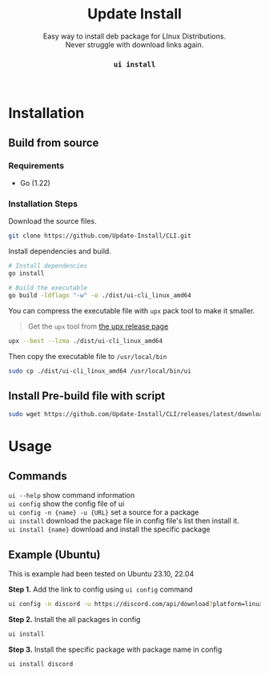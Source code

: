 <div align="center">
<h1>Update Install</h1>
Easy way to install deb package for LInux Distributions.<br>
Never struggle with download links again.<br>
<h3><code>ui install</code></h3>
<br>
</div>

# Installation
## Build from source
### Requirements
- Go (1.22)

### Installation Steps
Download the source files.
```bash
git clone https://github.com/Update-Install/CLI.git
```

Install dependencies and build.
```bash
# Install dependencies
go install

# Build the executable
go build -ldflags "-w" -o ./dist/ui-cli_linux_amd64
```

You can compress the executable file with `upx` pack tool to make it smaller.
> Get the `upx` tool from [the upx release page](https://github.com/upx/upx/releases/latest)
```bash
upx --best --lzma ./dist/ui-cli_linux_amd64
```

Then copy the executable file to `/usr/local/bin`
```bash
sudo cp ./dist/ui-cli_linux_amd64 /usr/local/bin/ui
```

## Install Pre-build file with script
```bash
sudo wget https://github.com/Update-Install/CLI/releases/latest/download/ui-cli_linux_amd64 -q --show-progress --progress=bar:force -O /usr/local/bin/ui
```

# Usage
## Commands
`ui --help` show command information  
`ui config` show the config file of ui  
`ui config -n {name} -u {URL}` set a source for a package  
`ui install` download the package file in config file's list then install it.  
`ui install {name}` download and install the specific package

## Example (Ubuntu)
This is example had been tested on Ubuntu 23.10, 22.04

**Step 1.** Add the link to config using `ui config` command

```bash
ui config -n discord -u https://discord.com/api/download?platform=linux&format=deb
```

**Step 2.** Install the all packages in config

```bash
ui install
```

**Step 3.** Install the specific package with package name in config
```bash
ui install discord
``` 
